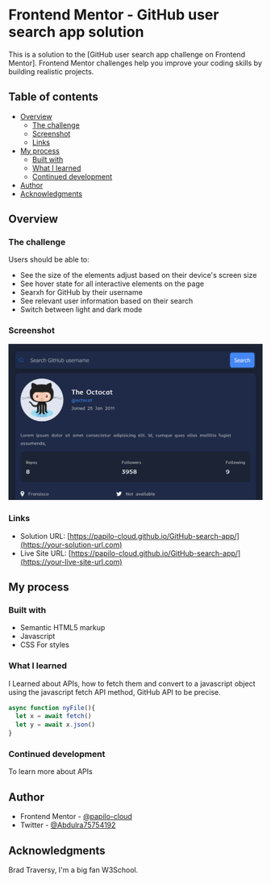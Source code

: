 # Frontend Mentor - GitHub user search app solution

This is a solution to the [GitHub user search app challenge on Frontend Mentor]. Frontend Mentor challenges help you improve your coding skills by building realistic projects. 

## Table of contents

- [Overview](#overview)
  - [The challenge](#the-challenge)
  - [Screenshot](#screenshot)
  - [Links](#links)
- [My process](#my-process)
  - [Built with](#built-with)
  - [What I learned](#what-i-learned)
  - [Continued development](#continued-development)
- [Author](#author)
- [Acknowledgments](#acknowledgments)


## Overview

### The challenge

Users should be able to:

- See the size of the elements adjust based on their device's screen size
- See hover state for all interactive elements on the page
- Searxh for GitHub by their username
- See relevant user information based on their search
- Switch between light and dark mode

### Screenshot

![](Screen.png)

### Links

- Solution URL: [https://papilo-cloud.github.io/GitHub-search-app/](https://your-solution-url.com)
- Live Site URL: [https://papilo-cloud.github.io/GitHub-search-app/](https://your-live-site-url.com)

## My process

### Built with

- Semantic HTML5 markup
- Javascript
- CSS For styles


### What I learned

I Learned about APIs, how to fetch them and convert to a javascript object
using the javascript fetch API method, GitHub API to be precise.

```js
async function nyFile(){
  let x = await fetch()
  let y = await x.json()
}
```

### Continued development

To learn more about APIs

## Author


- Frontend Mentor - [@papilo-cloud](https://www.frontendmentor.io/profile/papilo-cloud)
- Twitter - [@Abdulra75754192](https://www.twitter.com/@Abdulra75754192)



## Acknowledgments

Brad Traversy, I'm a big fan
W3School.
